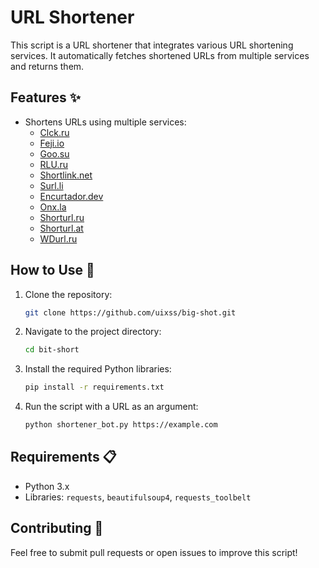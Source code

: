 
# URL Shortener 

This script is a URL shortener that integrates various URL shortening services. It automatically fetches shortened URLs from multiple services and returns them.

## Features ✨

- Shortens URLs using multiple services:
  - [Clck.ru](https://clck.ru)
  - [Feji.io](https://feji.io)
  - [Goo.su](https://goo.su)
  - [RLU.ru](https://rlu.ru)
  - [Shortlink.net](https://shortlink.net)
  - [Surl.li](https://surl.li)
  - [Encurtador.dev](https://encurtador.dev)
  - [Onx.la](https://onx.la)
  - [Shorturl.ru](https://shorturl.ru)
  - [Shorturl.at](https://shorturl.at)
  - [WDurl.ru](https://wdurl.ru)

## How to Use 📖

1. Clone the repository:
   ```bash
   git clone https://github.com/uixss/big-shot.git
   ```
2. Navigate to the project directory:
   ```bash
   cd bit-short
      ```
3. Install the required Python libraries:
   ```bash
   pip install -r requirements.txt
   ```
4. Run the script with a URL as an argument:
   ```bash
   python shortener_bot.py https://example.com
   ```

## Requirements 📋

- Python 3.x
- Libraries: `requests`, `beautifulsoup4`, `requests_toolbelt`

## Contributing 🤝

Feel free to submit pull requests or open issues to improve this script!
